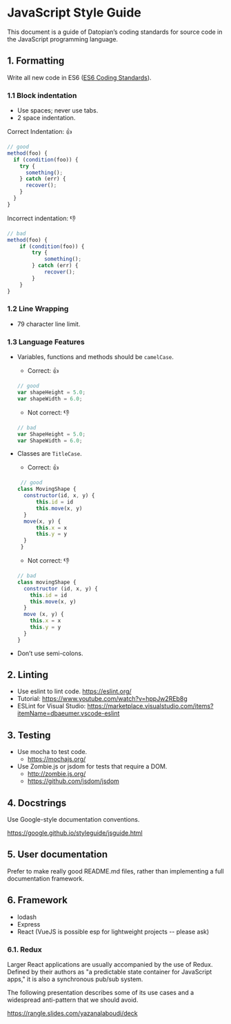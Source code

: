 # JavaScript Style Guide

This document is a guide of Datopian’s coding standards for source code in the JavaScript programming language.

## 1. Formatting

Write all new code in ES6 ([ES6 Coding Standards]).

### 1.1 Block indentation

* Use spaces; never use tabs.
* 2 space indentation.

Correct Indentation: :thumbsup:

```javascript
// good
method(foo) {
  if (condition(foo)) {
    try {
      something();
    } catch (err) {
      recover();
    }
  }
}
```

Incorrect indentation: :thumbsdown:

```javascript
// bad
method(foo) {
    if (condition(foo)) {
        try {
            something();
        } catch (err) {
            recover();
        }
    }
}
```

### 1.2 Line Wrapping

* 79 character line limit.

### 1.3 Language Features

* Variables, functions and methods should be ```camelCase```.
  * Correct: :thumbsup:
  
  ```javascript
  // good
  var shapeHeight = 5.0;
  var shapeWidth = 6.0;
  ```

  * Not correct: :thumbsdown:
  
  ```javascript
  // bad
  var ShapeHeight = 5.0;
  var ShapeWidth = 6.0;
  ```

* Classes are ```TitleCase```.
  * Correct: :thumbsup:
  
  ```javascript
   // good
  class MovingShape {
    constructor(id, x, y) {
        this.id = id
        this.move(x, y)
    }
    move(x, y) {
        this.x = x
        this.y = y
    }
   }
  ```

  * Not correct: :thumbsdown:
  
  ```javascript
  // bad
  class movingShape {
    constructor (id, x, y) {
      this.id = id
      this.move(x, y)
    }
    move (x, y) {
      this.x = x
      this.y = y
    }
  }
  ```

* Don’t use semi-colons.

[ES6 Coding Standards]:http://es6-features.org/#Constants

## 2. Linting

* Use eslint to lint code. https://eslint.org/
* Tutorial: https://www.youtube.com/watch?v=hppJw2REb8g
* ESLint for Visual Studio: https://marketplace.visualstudio.com/items?itemName=dbaeumer.vscode-eslint

## 3. Testing

* Use mocha to test code.
  * https://mochajs.org/
* Use Zombie.js or jsdom for tests that require a DOM.
  * http://zombie.js.org/
  * https://github.com/jsdom/jsdom

## 4.  Docstrings

Use Google-style documentation conventions.

https://google.github.io/styleguide/jsguide.html

## 5. User documentation

Prefer to make really good README.md files, rather than implementing a full documentation framework.

## 6. Framework

* lodash
* Express
* React (VueJS is possible esp for lightweight projects -- please ask)

### 6.1. Redux

Larger React applications are usually accompanied by the use of Redux. Defined by their authors as "a predictable state container for JavaScript apps," it is also a synchronous pub/sub system.

The following presentation describes some of its use cases and a widespread anti-pattern that we should avoid.

https://rangle.slides.com/yazanalaboudi/deck
